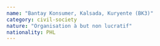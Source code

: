 ```yaml
---
name: "Bantay Konsumer, Kalsada, Kuryente (BK3)"
category: civil-society
nature: "Organisation à but non lucratif"
nationality: PHL
---
```

    